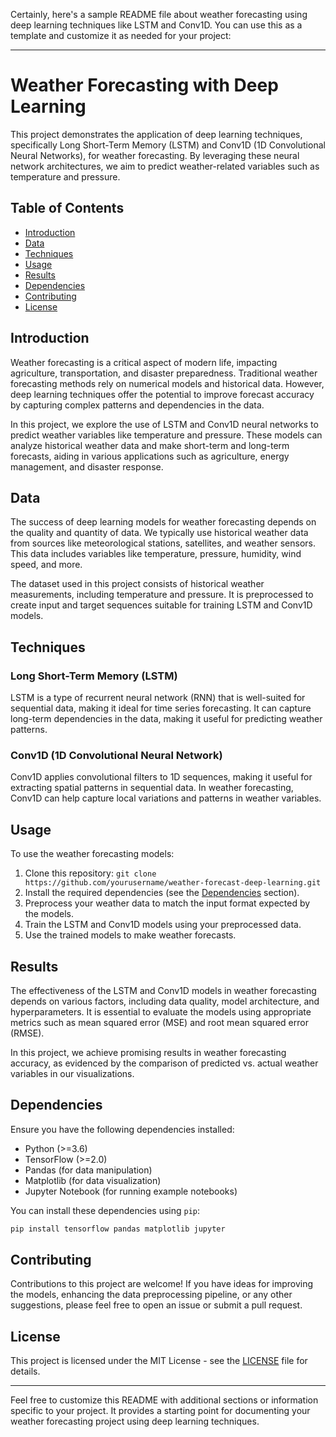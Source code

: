 Certainly, here's a sample README file about weather forecasting using deep learning techniques like LSTM and Conv1D. You can use this as a template and customize it as needed for your project:

---

# Weather Forecasting with Deep Learning

This project demonstrates the application of deep learning techniques, specifically Long Short-Term Memory (LSTM) and Conv1D (1D Convolutional Neural Networks), for weather forecasting. By leveraging these neural network architectures, we aim to predict weather-related variables such as temperature and pressure.

## Table of Contents

- [Introduction](#introduction)
- [Data](#data)
- [Techniques](#techniques)
- [Usage](#usage)
- [Results](#results)
- [Dependencies](#dependencies)
- [Contributing](#contributing)
- [License](#license)

## Introduction

Weather forecasting is a critical aspect of modern life, impacting agriculture, transportation, and disaster preparedness. Traditional weather forecasting methods rely on numerical models and historical data. However, deep learning techniques offer the potential to improve forecast accuracy by capturing complex patterns and dependencies in the data.

In this project, we explore the use of LSTM and Conv1D neural networks to predict weather variables like temperature and pressure. These models can analyze historical weather data and make short-term and long-term forecasts, aiding in various applications such as agriculture, energy management, and disaster response.

## Data

The success of deep learning models for weather forecasting depends on the quality and quantity of data. We typically use historical weather data from sources like meteorological stations, satellites, and weather sensors. This data includes variables like temperature, pressure, humidity, wind speed, and more.

The dataset used in this project consists of historical weather measurements, including temperature and pressure. It is preprocessed to create input and target sequences suitable for training LSTM and Conv1D models.

## Techniques

### Long Short-Term Memory (LSTM)

LSTM is a type of recurrent neural network (RNN) that is well-suited for sequential data, making it ideal for time series forecasting. It can capture long-term dependencies in the data, making it useful for predicting weather patterns.

### Conv1D (1D Convolutional Neural Network)

Conv1D applies convolutional filters to 1D sequences, making it useful for extracting spatial patterns in sequential data. In weather forecasting, Conv1D can help capture local variations and patterns in weather variables.

## Usage

To use the weather forecasting models:

1. Clone this repository: `git clone https://github.com/yourusername/weather-forecast-deep-learning.git`
2. Install the required dependencies (see the [Dependencies](#dependencies) section).
3. Preprocess your weather data to match the input format expected by the models.
4. Train the LSTM and Conv1D models using your preprocessed data.
5. Use the trained models to make weather forecasts.

## Results

The effectiveness of the LSTM and Conv1D models in weather forecasting depends on various factors, including data quality, model architecture, and hyperparameters. It is essential to evaluate the models using appropriate metrics such as mean squared error (MSE) and root mean squared error (RMSE).

In this project, we achieve promising results in weather forecasting accuracy, as evidenced by the comparison of predicted vs. actual weather variables in our visualizations.

## Dependencies

Ensure you have the following dependencies installed:

- Python (>=3.6)
- TensorFlow (>=2.0)
- Pandas (for data manipulation)
- Matplotlib (for data visualization)
- Jupyter Notebook (for running example notebooks)

You can install these dependencies using `pip`:

```bash
pip install tensorflow pandas matplotlib jupyter
```

## Contributing

Contributions to this project are welcome! If you have ideas for improving the models, enhancing the data preprocessing pipeline, or any other suggestions, please feel free to open an issue or submit a pull request.

## License

This project is licensed under the MIT License - see the [LICENSE](LICENSE) file for details.

---

Feel free to customize this README with additional sections or information specific to your project. It provides a starting point for documenting your weather forecasting project using deep learning techniques.
